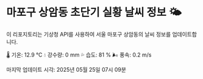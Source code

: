 
# 마포구 상암동 초단기 실황 날씨 정보 🌤️

이 리포지토리는 기상청 API를 사용하여 서울 마포구 상암동의 날씨 정보를 업데이트합니다. 

🌡️ 기온: 12.9 ℃
💧 강수량: 0 mm
💦 습도: 81 %
🌬️ 풍속: 0.2 m/s

마지막 업데이트 시각: 2025년 05월 25일 07시 09분    
